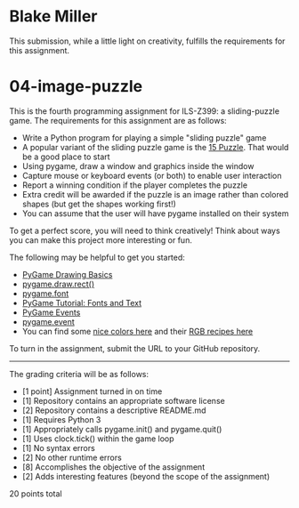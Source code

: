 # Blake Miller
This submission, while a little light on creativity, fulfills the requirements for this assignment.
# 04-image-puzzle

This is the fourth programming assignment for ILS-Z399: a sliding-puzzle game. The requirements for this assignment are as follows:

* Write a Python program for playing a simple "sliding puzzle" game
* A popular variant of the sliding puzzle game is the [15 Puzzle](https://en.wikipedia.org/wiki/15_puzzle). That would be a good place to start
* Using pygame, draw a window and graphics inside the window
* Capture mouse or keyboard events (or both) to enable user interaction
* Report a winning condition if the player completes the puzzle
* Extra credit will be awarded if the puzzle is an image rather than colored shapes (but get the shapes working first!)
* You can assume that the user will have pygame installed on their system

To get a perfect score, you will need to think creatively! Think about ways you can make this project more interesting or fun.

The following may be helpful to get you started:

* [PyGame Drawing Basics](https://www.cs.ucsb.edu/~pconrad/cs5nm/topics/pygame/drawing/)
* [pygame.draw.rect()](https://www.pygame.org/docs/ref/draw.html#pygame.draw.rect)
* [pygame.font](https://www.pygame.org/docs/ref/font.html)
* [PyGame Tutorial: Fonts and Text](http://www.nerdparadise.com/programming/pygame/part5)
* [PyGame Events](http://www.raspberry-pi-geek.com/Archive/2014/05/Pygame-modules-for-interactive-programs)
* [pygame.event](https://cs.iupui.edu/~aharris/pgl/pygame-1.7.1release/docs/ref/pygame_event.html)
* You can find some [nice colors here](https://yeun.github.io/open-color/) and their [RGB recipes here](https://yeun.github.io/open-color/ingredients.html)

To turn in the assignment, submit the URL to your GitHub repository.

---

The grading criteria will be as follows:

* [1 point] Assignment turned in on time
* [1] Repository contains an appropriate software license
* [2] Repository contains a descriptive README.md
* [1] Requires Python 3
* [1] Appropriately calls pygame.init() and pygame.quit()
* [1] Uses clock.tick() within the game loop
* [1] No syntax errors
* [2] No other runtime errors
* [8] Accomplishes the objective of the assignment
* [2] Adds interesting features (beyond the scope of the assignment)

20 points total
